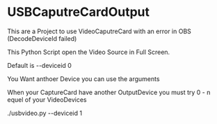# USBCaputreCardOutput
This are a Project to use VideoCaputreCard with an error in OBS (DecodeDeviceId failed)

This Python Script open the Video Source in Full Screen.

Default is --deviceid 0

You Want anthoer Device you can use the arguments

When your CaptureCard have another OutputDevice you must try 0 - n equel of your VideoDevices

./usbvideo.py --deviceid 1


